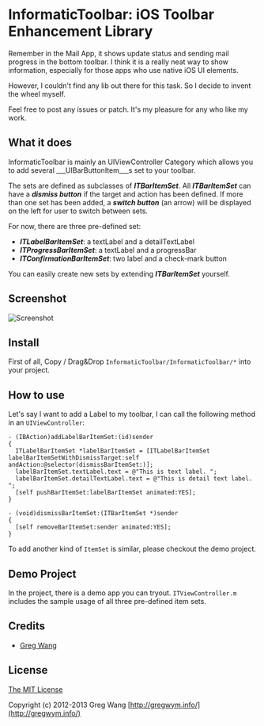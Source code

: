# InformaticToolbar: iOS Toolbar Enhancement Library

Remember in the Mail App, it shows update status and sending mail progress in the bottom toolbar. I think it is a really neat way to show information, especially for those apps who use native iOS UI elements.

However, I couldn't find any lib out there for this task. So I decide to invent the wheel myself.

Feel free to post any issues or patch. It's my pleasure for any who like my work.

## What it does

InformaticToolbar is mainly an UIViewController Category which allows you to add several ___UIBarButtonItem___s set to your toolbar.

The sets are defined as subclasses of ___ITBarItemSet___. All ___ITBarItemSet___ can have a ___dismiss button___ if the target and action has been defined. If more than one set has been added, a ___switch button___ (an arrow) will be displayed on the left for user to switch between sets.

For now, there are three pre-defined set:

- ___ITLabelBarItemSet___: a textLabel and a detailTextLabel
- ___ITProgressBarItemSet___: a textLabel and a progressBar
- ___ITConfirmationBarItemSet___: two label and a check-mark button

You can easily create new sets by extending ___ITBarItemSet___ yourself.

## Screenshot

![Screenshot](https://github.com/downloads/gregwym/InformaticToolbar/InformaticToolbar)

## Install

First of all, Copy / Drag&Drop `InformaticToolbar/InformaticToolbar/*` into your project.

## How to use

Let's say I want to add a Label to my toolbar, I can call the following method in an `UIViewController`:

```
- (IBAction)addLabelBarItemSet:(id)sender
{
  ITLabelBarItemSet *labelBarItemSet = [ITLabelBarItemSet labelBarItemSetWithDismissTarget:self andAction:@selector(dismissBarItemSet:)];
  labelBarItemSet.textLabel.text = @"This is text label. ";
  labelBarItemSet.detailTextLabel.text = @"This is detail text label. ";
  [self pushBarItemSet:labelBarItemSet animated:YES];
}

- (void)dismissBarItemSet:(ITBarItemSet *)sender
{
  [self removeBarItemSet:sender animated:YES];
}
```

To add another kind of `ItemSet` is similar, please checkout the demo project.

## Demo Project

In the project, there is a demo app you can tryout. `ITViewController.m` includes the sample usage of all three pre-defined item sets.

## Credits

* [Greg Wang](https://github.com/gregwym)

## License

[The MIT License](http://opensource.org/licenses/MIT)

Copyright (c) 2012-2013 Greg Wang [http://gregwym.info/](http://gregwym.info/)
